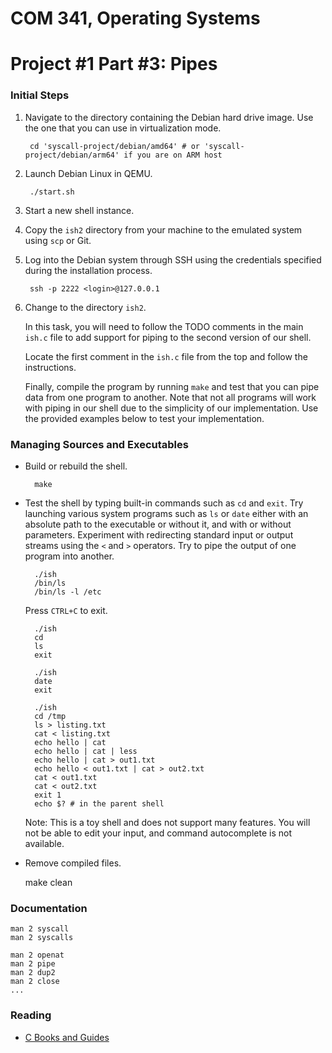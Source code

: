 COM 341, Operating Systems
==========================
# Project #1 Part #3: Pipes

### Initial Steps

1. Navigate to the directory containing the Debian hard drive image. Use the one that you can use in virtualization mode.

        cd 'syscall-project/debian/amd64' # or 'syscall-project/debian/arm64' if you are on ARM host

2. Launch Debian Linux in QEMU.

        ./start.sh

3. Start a new shell instance.

4. Copy the `ish2` directory from your machine to the emulated system using `scp` or Git.

5. Log into the Debian system through SSH using the credentials specified during the installation process.

        ssh -p 2222 <login>@127.0.0.1

6. Change to the directory `ish2`.

   In this task, you will need to follow the TODO comments in the main `ish.c` file to add support for piping to the second version of our shell.

   Locate the first comment in the `ish.c` file from the top and follow the instructions.

   Finally, compile the program by running `make` and test that you can pipe data from one program to another. Note that not all programs will work with piping in our shell due to the simplicity of our implementation. Use the provided examples below to test your implementation.

### Managing Sources and Executables

* Build or rebuild the shell.

        make

* Test the shell by typing built-in commands such as `cd` and `exit`. Try launching various system programs such as `ls` or `date` either with an absolute path to the executable or without it, and with or without parameters. Experiment with redirecting standard input or output streams using the `<` and `>` operators. Try to pipe the output of one program into another.

        ./ish
        /bin/ls
        /bin/ls -l /etc

  Press `CTRL+C` to exit.

        ./ish
        cd
        ls
        exit

        ./ish
        date
        exit

        ./ish
        cd /tmp
        ls > listing.txt
        cat < listing.txt
        echo hello | cat
        echo hello | cat | less
        echo hello | cat > out1.txt
        echo hello < out1.txt | cat > out2.txt
        cat < out1.txt
        cat < out2.txt
        exit 1
        echo $? # in the parent shell

  Note: This is a toy shell and does not support many features. You will not be able to edit your input, and command autocomplete is not available.

* Remove compiled files.

    make clean

### Documentation

    man 2 syscall
    man 2 syscalls

    man 2 openat
    man 2 pipe
    man 2 dup2
    man 2 close
    ...

### Reading

* [C Books and Guides](https://github.com/auca/com.341/blob/master/Labs/Labs.md#links)
